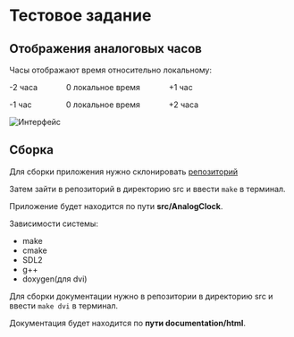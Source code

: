 # Тестовое задание
## Отображения аналоговых часов
Часы отображают время относительно локальному:

-2 часа⠀⠀⠀⠀⠀0 локальное время⠀⠀⠀⠀⠀+1 час

-1 час⠀⠀⠀⠀⠀⠀0 локальное время⠀⠀⠀⠀⠀+2 часа

![Интерфейс](../images/interface.png)
## Сборка
Для сборки приложения нужно склонировать [репозиторий](https://github.com/tokimiki4ika/Analog-Clock.git)

Затем зайти в репозиторий в директорию src и ввести `make` в терминал.

Приложение будет находится по пути **src/AnalogClock**.

Зависимости системы:
- make
- cmake
- SDL2
- g++
- doxygen(для dvi)

Для сборки документации нужно в репозитории в директорию src и ввести `make dvi` в терминал.

Документация будет находится по **пути documentation/html**.